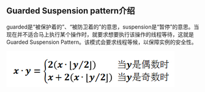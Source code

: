 ## Guarded Suspension pattern介绍

guarded是“被保护着的”、“被防卫着的”的意思，suspension是“暂停”的意思。当现在并不适合马上执行某个操作时，就要求想要执行该操作的线程等待，这就是 Guarded Suspension Pattern。该模式会要求线程等候，以保障实例的安全性。

![时序图](https://raw.githubusercontent.com/lihb/lihb.github.com/master/images/chengfa.jpg)


